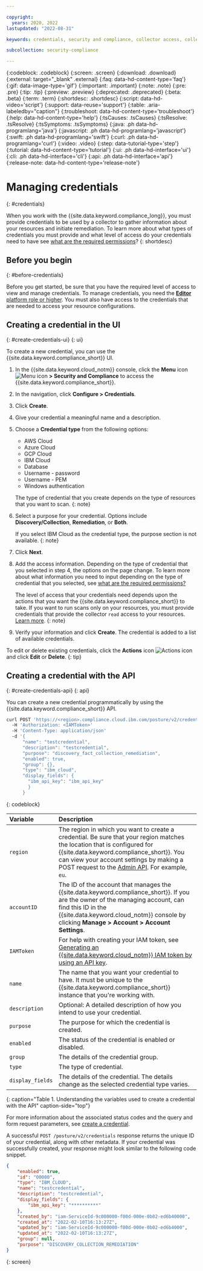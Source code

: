 ```yaml
---

copyright:
  years: 2020, 2022
lastupdated: "2022-08-31"

keywords: credentials, security and compliance, collector access, collector communication, resource scan, configuration scanning, credentials stored

subcollection: security-compliance

---
```


{:codeblock: .codeblock}
{:screen: .screen}
{:download: .download}
{:external: target="_blank" .external}
{:faq: data-hd-content-type='faq'}
{:gif: data-image-type='gif'}
{:important: .important}
{:note: .note}
{:pre: .pre}
{:tip: .tip}
{:preview: .preview}
{:deprecated: .deprecated}
{:beta: .beta}
{:term: .term}
{:shortdesc: .shortdesc}
{:script: data-hd-video='script'}
{:support: data-reuse='support'}
{:table: .aria-labeledby="caption"}
{:troubleshoot: data-hd-content-type='troubleshoot'}
{:help: data-hd-content-type='help'}
{:tsCauses: .tsCauses}
{:tsResolve: .tsResolve}
{:tsSymptoms: .tsSymptoms}
{:java: .ph data-hd-programlang='java'}
{:javascript: .ph data-hd-programlang='javascript'}
{:swift: .ph data-hd-programlang='swift'}
{:curl: .ph data-hd-programlang='curl'}
{:video: .video}
{:step: data-tutorial-type='step'}
{:tutorial: data-hd-content-type='tutorial'}
{:ui: .ph data-hd-interface='ui'}
{:cli: .ph data-hd-interface='cli'}
{:api: .ph data-hd-interface='api'}
{:release-note: data-hd-content-type='release-note'}

# Managing credentials
{: #credentials}

When you work with the {{site.data.keyword.compliance_long}}, you must provide credentials to be used by a collector to gather information about your resources and initiate remediation. To learn more about what types of credentials you must provide and what level of access do your credentials need to have see [what are the required permissions](/docs/security-compliance?topic=security-compliance-permissions)? 
{: shortdesc}

## Before you begin
{: #before-credentials}

Before you get started, be sure that you have the required level of access to view and manage credentials. To manage credentials, you need the [**Editor** platform role or higher](/docs/security-compliance?topic=security-compliance-access-management). You must also have access to the credentials that are needed to access your resource configurations.


## Creating a credential in the UI
{: #create-credentials-ui}
{: ui}

To create a new credential, you can use the {{site.data.keyword.compliance_short}} UI.

1. In the {{site.data.keyword.cloud_notm}} console, click the **Menu** icon ![Menu icon](../icons/icon_hamburger.svg) **> Security and Compliance** to access the {{site.data.keyword.compliance_short}}.
2. In the navigation, click **Configure > Credentials**.
3. Click **Create**.
4. Give your credential a meaningful name and a description.
5. Choose a **Credential type** from the following options:

   * AWS Cloud
   * Azure Cloud
   * GCP Cloud
   * IBM Cloud
   * Database
   * Username - password
   * Username - PEM
   * Windows authentication

   The type of credential that you create depends on the type of resources that you want to scan.
   {: note}

6. Select a purpose for your credential. Options include **Discovery/Collection**, **Remediation**, or **Both**.  

    If you select IBM Cloud as the credential type, the purpose section is not available. 
    {: note}

7. Click **Next**.
8. Add the access information. Depending on the type of credential that you selected in step 4, the options on the page change. To learn more about what information you need to input depending on the type of credential that you selected, see [what are the required permissions?](/docs/security-compliance?topic=security-compliance-permissions)

   The level of access that your credentials need depends upon the actions that you want the {{site.data.keyword.compliance_short}} to take. If you want to run scans only on your resources, you must provide credentials that provide the collector `read` access to your resources. [Learn more](/docs/security-compliance?topic=security-compliance-permissions#understand-credentials).
   {: note}

9. Verify your information and click **Create**. The credential is added to a list of available credentials.

To edit or delete existing credentials, click the **Actions** icon ![Actions icon](../icons/actions-icon-vertical.svg) and click **Edit** or **Delete**.
{: tip}


## Creating a credential with the API
{: #create-credentials-api}
{: api}

You can create a new credential programmatically by using the {{site.data.keyword.compliance_short}} API. 

```sh
curl POST 'https://<region>.compliance.cloud.ibm.com/posture/v2/credentials?account_id=<accountID>' 
  -H 'Authorization: <IAMToken>' 
  -H 'Content-Type: application/json' 
  -d '{
      "name": "testcredential",
      "description": "testcredential",
      "purpose": "discovery_fact_collection_remediation",
      "enabled": true,
      "group": {},
      "type": "ibm_cloud",
      "display_fields": {
        "ibm_api_key": "ibm_api_key"
        }
      }
```
{: codeblock}

| Variable   | Description |
|:-----------|:------------|
| `region` | The region in which you want to create a credential. Be sure that your region matches the location that is configured for {{site.data.keyword.compliance_short}}. You can view your account settings by making a POST request to the [Admin API](/apidocs/security-compliance-admin#getsettings). For example, `eu`.|
| `accountID` | The ID of the account that manages the {{site.data.keyword.compliance_short}}. If you are the owner of the managing account, can find this ID in the {{site.data.keyword.cloud_notm}} console by clicking **Manage > Account > Account Settings**.| 
| `IAMToken` | For help with creating your IAM token, see [Generating an {{site.data.keyword.cloud_notm}} IAM token by using an API key](/docs/account?topic=account-iamtoken_from_apikey).|
| `name` | The name that you want your credential to have. It must be unique to the {{site.data.keyword.compliance_short}} instance that you're working with.|
| `description`| Optional: A detailed description of how you intend to use your credential.|
|  `purpose` | The purpose for which the credential is created. |
| `enabled` | The status of the credential is enabled or disabled. | 
| `group` | The details of the credential group. | 
| `type` | The type of credential. | 
| `display_fields` | The details of the credential. The details change as the selected credential type varies. |
{: caption="Table 1. Understanding the variables used to create a credential with the API" caption-side="top"}

For more information about the associated status codes and the query and form request parameters, see [create a credential](/apidocs/security-compliance/posture-v2.0#create-credential). 

A successful `POST /posture/v2/credentials` response returns the unique ID of your credential, along with other metadata. If your credential was successfully created, your response might look similar to the following code snippet. 

```json
{
    "enabled": true,
    "id": "00000",
    "type": "IBM_CLOUD",
    "name": "testcredential",
    "description": "testcredential",
    "display_fields": {
        "ibm_api_key": "**********"
    },
    "created_by": "iam-ServiceId-9c000000-f00d-000e-0b02-ed6b40000",
    "created_at": "2022-02-10T16:13:27Z",
    "updated_by": "iam-ServiceId-9c000000-f00d-000e-0b02-ed6b4000",
    "updated_at": "2022-02-10T16:13:27Z",
    "group": null,
    "purpose": "DISCOVERY_COLLECTION_REMEDIATION"
}
```
{: screen}
